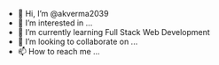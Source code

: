- 👋 Hi, I’m @akverma2039
- 👀 I’m interested in ...
- 🌱 I’m currently learning Full Stack Web Development
- 💞️ I’m looking to collaborate on ...
- 📫 How to reach me ...

<!---
akverma2039/akverma2039 is a ✨ special ✨ repository because its `README.md` (this file) appears on your GitHub profile.
You can click the Preview link to take a look at your changes.
--->
